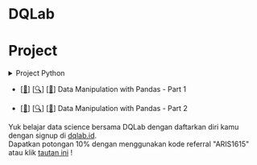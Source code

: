 # DQLab

<h1 align="left">Project</h1>

<details>
  <summary>Project Python</summary>
  [:ticket:](https://github.com/salbifaza/DQLab/tree/main/Project/Project%20Simple%20ETL%20with%20Pandas) 
  [[🎫](https://academy.dqlab.id/certificate/pdf/DQLABDEPROUMHJFB/NONTRACK)]
  Project Simple ETL with Pandas
  testing
  

</details>

- [[📂](https://github.com/MyArist/DQLab/tree/master/Learn/Python/Fundamental/Data%20Manipulation%20with%20Pandas%20-%20Part%201)] [[🔍](https://academy.dqlab.id/main/package/practice/178)] [[📃](https://academy.dqlab.id/certificate/pdf/DQLABINTP1KCGLNG/)] Data Manipulation with Pandas - Part 1

- [[📂](https://github.com/MyArist/DQLab/tree/master/Learn/Python/Fundamental/Data%20Manipulation%20with%20Pandas%20-%20Part%202)] [[🔍](https://academy.dqlab.id/main/package/practice/252)] [[📃](https://academy.dqlab.id/certificate/pdf/DQLABINTP1FGMHKR/)] Data Manipulation with Pandas - Part 2

Yuk belajar data science bersama DQLab dengan daftarkan diri kamu dengan signup di [dqlab.id](dqlab.id).  
Dapatkan potongan 10% dengan menggunakan kode referral "ARIS1615" atau klik [tautan ini](https://dqlab.id/signup?referralCode=ARIS1615) !
